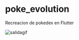 # poke_evolution

Recreacion de pokedex en Flutter

![salidagif](https://user-images.githubusercontent.com/51213418/212014562-54adcd11-caf2-48d6-b001-7da99d7ff043.gif)
